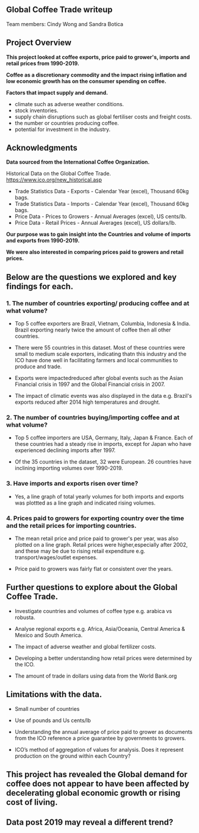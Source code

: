 ## Global Coffee Trade writeup
Team members: Cindy Wong and Sandra Botica
## Project Overview

**This project looked at coffee exports, price paid to grower's, imports and retail prices from 1990-2019.**

**Coffee as a discretionary commodity and the impact rising inflation and low economic growth has on the consumer spending on coffee.**

**Factors that impact supply and demand.**

 - climate such as adverse weather conditions.
 - stock inventories.
 - supply chain disruptions such as global fertiliser costs and freight costs.
 - the number or countries producing coffee.
 - potential for investment in the industry.


## Acknowledgments
**Data sourced from the International Coffee Organization.**

Historical Data on the Global Coffee Trade.
https://www.ico.org/new_historical.asp

 - Trade Statistics Data - Exports - Calendar Year (excel), Thousand 60kg bags.
 - Trade Statistics Data - Imports - Calendar Year (excel), Thousand 60kg bags.
 - Price Data - Prices to Growers - Annual Averages (excel), US cents/lb.
 - Price Data - Retail Prices - Annual Averages (excel), US dollars/lb.

**Our purpose was to gain insight into the Countries and volume of imports and exports from 1990-2019.**

**We were also interested in comparing prices paid to growers and retail prices.**

## Below are the questions we explored and key findings for each.

### 1. The number of countries exporting/ producing coffee and at what volume?

* Top 5 coffee exporters are Brazil, Vietnam, Columbia, Indonesia & India. Brazil exporting nearly twice the amount of coffee then all other countries. 

* There were 55 countries in this dataset. Most of these countries were small to medium scale exporters, indicating thatn this industry and the ICO have done well in facilitating farmers and local communities to produce and trade.

* Exports were impactedreduced after global events such as the Asian Financial crisis in 1997 and the Global Financial crisis in 2007.

* The impact of climatic events was also displayed in the data e.g. Brazil's exports reduced after 2014 high temperatures and drought.

### 2. The number of countries buying/importing coffee and at what volume?

* Top 5 coffee importers are USA, Germany, Italy, Japan & France. Each of these countries had a steady rise in imports, except for Japan who have experienced declining imports after 1997.

* Of the 35 countries in the dataset, 32 were European. 26 countries have inclining importing volumes over 1990-2019.

### 3. Have imports and exports risen over time?

* Yes, a line graph of total yearly volumes for both imports and exports was plottted as a line graph and indicated rising volumes.

### 4. Prices paid to growers for exporting country over the time and the retail prices for importing countries.

* The mean retail price and price paid to grower's per year, was also plotted on a line graph. Retail prices were higher,especially after 2002, and these may be due to rising retail expenditure e.g. transport/wages/outlet expenses.

* Price paid to growers was fairly flat or consistent over the years.

## Further questions to explore about the Global Coffee Trade.

 - Investigate countries and volumes of coffee type e.g. arabica vs robusta.

 - Analyse regional exports e.g. Africa, Asia/Oceania, Central America & Mexico and South America.

 - The impact of adverse weather and global fertilizer costs.

 - Developing a better understanding how retail prices were determined by the ICO.

 - The amount of trade in dollars using data from the World Bank.org

## Limitations with the data.

 - Small number of countries

 - Use of pounds and Us cents/lb

 - Understanding the annual average of price paid to grower as documents from the ICO reference a price guarantee by governments to growers.
 
 - ICO’s method of aggregation of values for analysis. Does it represent production on the ground within each Country?

## This project has revealed the Global demand for coffee does not appear to have been affected by decelerating global economic growth or rising cost of living.

## Data post 2019 may reveal a different trend?
